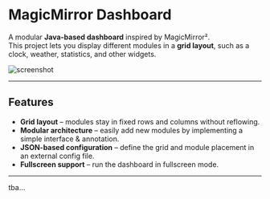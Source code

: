 # MagicMirror Dashboard

A modular **Java-based dashboard** inspired by MagicMirror².  
This project lets you display different modules in a **grid layout**, such as a clock, weather, statistics, and other widgets.

![screenshot](others/dc.png)

---

## Features
- **Grid layout** – modules stay in fixed rows and columns without reflowing.
- **Modular architecture** – easily add new modules by implementing a simple interface & annotation.
- **JSON-based configuration** – define the grid and module placement in an external config file.
- **Fullscreen support** – run the dashboard in fullscreen mode.

---

tba...

